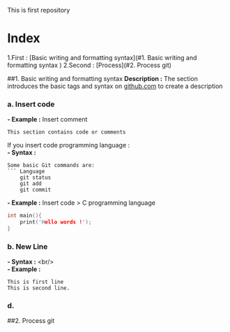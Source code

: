 This is first repository 

# Index 
1.First : [Basic writing and formatting syntax](#1. Basic writing and formatting syntax )
2.Second : [Process](#2. Process git)


##1. Basic writing and formatting syntax 
**Description :** The section introduces the basic tags and syntax on [github.com](https//:github.com) to create a description 

### a. Insert code 
**- Example :** Insert comment 
```
This section contains code or comments
```
If you insert code programming language :<br/>
**- Syntax :** <br/>
```
Some basic Git commands are:
``` Language
	git status
	git add
	git commit
```

**- Example :** Insert code > C programming language
```C
int main(){
    print('Hello words !');
}
```


### b. New Line 
**- Syntax :** \<br/> <br/>
**- Example :**

```
This is first line 
This is second line.

```


### d. 


##2. Process git
